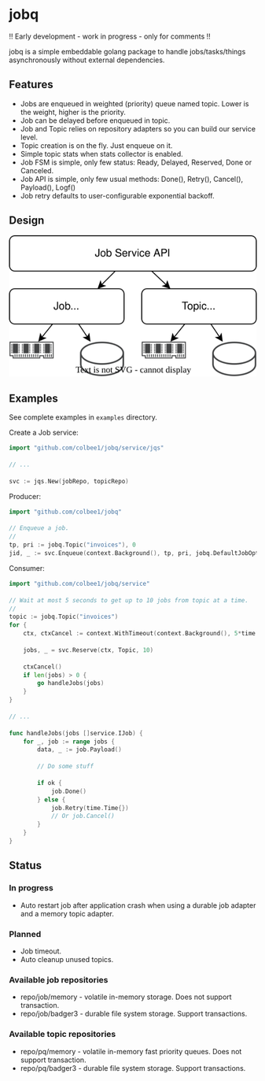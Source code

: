 # jobq

!! Early development - work in progress - only for comments !!

jobq is a simple embeddable golang package to handle jobs/tasks/things asynchronously without external dependencies.

## Features

- Jobs are enqueued in weighted (priority) queue named topic. Lower is the weight, higher is the priority.
- Job can be delayed before enqueued in topic.
- Job and Topic relies on repository adapters so you can build our service level.
- Topic creation is on the fly. Just enqueue on it.
- Simple topic stats when stats collector is enabled.
- Job FSM is simple, only few status: Ready, Delayed, Reserved, Done or Canceled.
- Job API is simple, only few usual methods: Done(), Retry(), Cancel(), Payload(), Logf()
- Job retry defaults to user-configurable exponential backoff.

## Design

![design](design.svg)

## Examples

See complete examples in `examples` directory.

Create a Job service:

```go
import "github.com/colbee1/jobq/service/jqs"

// ...

svc := jqs.New(jobRepo, topicRepo)
```

Producer:

```go
import "github.com/colbee1/jobq"

// Enqueue a job.
//
tp, pri := jobq.Topic("invoices"), 0
jid, _ := svc.Enqueue(context.Background(), tp, pri, jobq.DefaultJobOptions, jobq.Payload(`{ "user_id": "sb1471", "email": "email@domain.tld", "invoice_id": "987654" }`))
```

Consumer:

```go
import "github.com/colbee1/jobq/service"

// Wait at most 5 seconds to get up to 10 jobs from topic at a time.
//
topic := jobq.Topic("invoices")
for {
    ctx, ctxCancel := context.WithTimeout(context.Background(), 5*time.Second)

    jobs, _ = svc.Reserve(ctx, Topic, 10)

    ctxCancel()
    if len(jobs) > 0 {
        go handleJobs(jobs)
    }
}

// ...

func handleJobs(jobs []service.IJob) {
    for _, job := range jobs {
        data, _ := job.Payload()

        // Do some stuff

        if ok {
            job.Done()
        } else {
            job.Retry(time.Time{})
            // Or job.Cancel()
        }
    }
}
```

## Status

### In progress

- Auto restart job after application crash when using a durable job adapter and a memory topic adapter.

### Planned

- Job timeout.
- Auto cleanup unused topics.

### Available job repositories

- repo/job/memory - volatile in-memory storage. Does not support transaction.
- repo/job/badger3 - durable file system storage. Support transactions.

### Available topic repositories

- repo/pq/memory - volatile in-memory fast priority queues. Does not support transaction.
- repo/pq/badger3 - durable file system storage. Support transactions.
